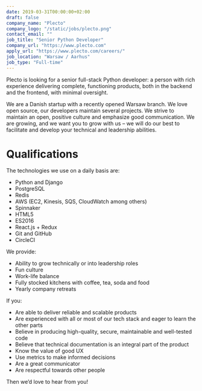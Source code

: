 ```yaml
---
date: 2019-03-31T00:00:00+02:00
draft: false
company_name: "Plecto"
company_logo: "/static/jobs/plecto.png"
contact_email: ""
job_title: "Senior Python Developer"
company_url: "https://www.plecto.com"
apply_url: "https://www.plecto.com/careers/"
job_location: "Warsaw / Aarhus"
job_type: "Full-time"
---
```



Plecto is looking for a senior full-stack Python developer: a person with rich experience delivering complete, functioning products, both in the backend and the frontend, with minimal oversight.

We are a Danish startup with a recently opened Warsaw branch. We love open source, our developers maintain several projects. We strive to maintain an open, positive culture and emphasize good communication. We are growing, and we want you to grow with us – we will do our best to facilitate and develop your technical and leadership abilities.

# Qualifications
The technologies we use on a daily basis are:

* Python and Django
* PostgreSQL
* Redis
* AWS (EC2, Kinesis, SQS, CloudWatch among others)
* Spinnaker
* HTML5
* ES2016
* React.js + Redux
* Git and GitHub
* CircleCI

We provide:

* Ability to grow technically or into leadership roles
* Fun culture
* Work-life balance
* Fully stocked kitchens with coffee, tea, soda and food
* Yearly company retreats

If you:

* Are able to deliver reliable and scalable products
* Are experienced with all or most of our tech stack and eager to learn the other parts
* Believe in producing high-quality, secure, maintainable and well-tested code
* Believe that technical documentation is an integral part of the product
* Know the value of good UX
* Use metrics to make informed decisions
* Are a great communicator
* Are respectful towards other people

Then we’d love to hear from you!
